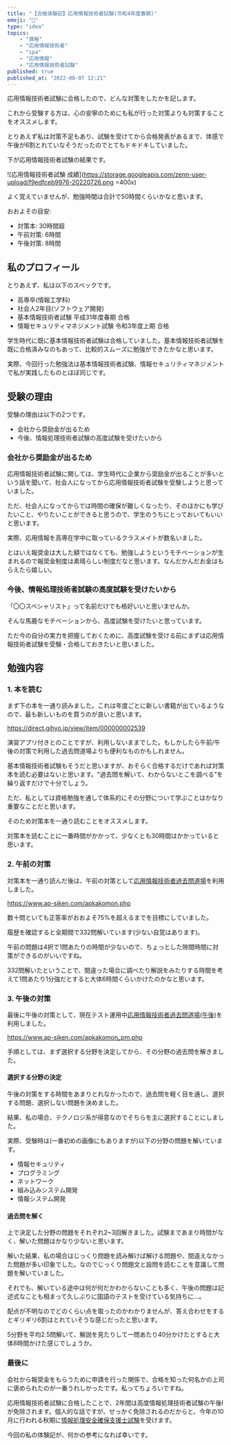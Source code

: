 ```yaml
---
title: "【合格体験記】応用情報技術者試験(令和4年度春期)"
emoji: "📝"
type: "idea"
topics:
    - "資格"
    - "応用情報技術者"
    - "ipa"
    - "応用情報"
    - "応用情報技術者試験"
published: true
published_at: "2022-08-07 12:21"
---
```


応用情報技術者試験に合格したので、どんな対策をしたかを記します。

これから受験する方は、心の安寧のためにも私が行った対策よりも対策することをオススメします。

とりあえず私は対策不足もあり、試験を受けてから合格発表があるまで、体感で午後が6割とれていなそうだったのでとてもドキドキしていました。

下が応用情報技術者試験の結果です。

![応用情報技術者試験 成績](https://storage.googleapis.com/zenn-user-upload/f9edfceb9976-20220726.png =400x)

よく覚えていませんが、勉強時間は合計で50時間くらいかなと思います。

おおよその目安:

- 対策本: 30時間超
- 午前対策: 6時間
- 午後対策: 8時間

## 私のプロフィール

とりあえず、私は以下のスペックです。

- 高専卒(情報工学科)
- 社会人2年目(ソフトウェア開発)
- 基本情報技術者試験 平成31年度春期 合格
- 情報セキュリティマネジメント試験 令和3年度上期 合格

学生時代に既に基本情報技術者試験は合格していました。基本情報技術者試験を既に合格済みなのもあって、比較的スムーズに勉強ができたかなと思います。

実際、今回行った勉強法は基本情報技術者試験、情報セキュリティマネジメントで私が実践したものとほぼ同じです。

## 受験の理由

受験の理由は以下の2つです。

- 会社から奨励金が出るため
- 今後、情報処理技術者試験の高度試験を受けたいから

### 会社から奨励金が出るため

応用情報技術者試験に関しては、学生時代に企業から奨励金が出ることが多いという話を聞いて、社会人になってから応用情報技術者試験を受験しようと思っていました。

ただ、社会人になってからでは時間の確保が難しくなったり、そのほかにも学びたいこと、やりたいことができると思うので、学生のうちにとっておいてもいいと思います。

実際、応用情報を高専在学中に取っているクラスメイトが数名いました。

とはいえ報奨金は大した額ではなくても、勉強しようというモチベーションが生まれるので報奨金制度は素晴らしい制度だなと思います。なんだかんだお金はもらえたら嬉しい。

### 今後、情報処理技術者試験の高度試験を受けたいから

「〇〇スペシャリスト」って名前だけでも格好いいと思いませんか。

そんな馬鹿なモチベーションから、高度試験を受けたいと思っています。

ただ今の自分の実力を把握しておくために、高度試験を受ける前にまずは応用情報技術者試験を受験・合格しておきたいと思いました。

## 勉強内容

### 1. 本を読む

まず下の本を一通り読みました。これは年度ごとに新しい書籍が出ているようなので、最も新しいものを買うのが良いと思います。

https://direct.gihyo.jp/view/item/000000002539

演習アプリ付きとのことですが、利用しないままでした。もしかしたら午前/午後の対策で利用した過去問道場よりも便利なものかもしれません。

基本情報技術者試験もそうだと思いますが、おそらく合格するだけであれば対策本を読む必要はないと思います。"過去問を解いて、わからないとこを調べる"を繰り返すだけで十分でしょう。

ただ、私としては資格勉強を通して体系的にその分野について学ぶことはかなり重要なことだと思います。

そのため対策本を一通り読むことをオススメします。

対策本を読むことに一番時間がかかって、少なくとも30時間はかかっていると思います。

### 2. 午前の対策

対策本を一通り読んだ後は、午前の対策として[応用情報技術者過去問道場](https://www.ap-siken.com/apkakomon.php)を利用しました。

https://www.ap-siken.com/apkakomon.php

数十問といても正答率がおおよそ75%を超えるまでを目標にしていました。

履歴を確認すると全期間で332問解いています(少ない自覚はあります)。

午前の問題は4択で1問あたりの時間が少ないので、ちょっとした隙間時間に対策ができるのがいいですね。

332問解いたということで、間違った場合に調べたり解説をみたりする時間を考えて1問あたり1分強だとすると大体6時間くらいかけたのかなと思います。

### 3. 午後の対策

最後に午後の対策として、現在テスト運用中[応用情報技術者過去問道場(午後)](https://www.ap-siken.com/apkakomon_pm.php)を利用しました。

https://www.ap-siken.com/apkakomon_pm.php

手順としては、まず選択する分野を決定してから、その分野の過去問を解きました。

#### 選択する分野の決定

午後の対策をする時間をあまりとれなかったので、過去問を軽く目を通し、選択する問題、選択しない問題を決めました。

結果、私の場合、テクノロジ系が得意なのでそちらを主に選択することにしました。

実際、受験時は(一番初めの画像にもありますが)以下の分野の問題を解いています。

- 情報セキュリティ
- プログラミング
- ネットワーク
- 組み込みシステム開発
- 情報システム開発

#### 過去問を解く

上で決定した分野の問題をそれぞれ2~3回解きました。試験まであまり時間がなく、解いた問題はかなり少ないと思います。

解いた結果、私の場合はじっくり問題を読み解けば解ける問題や、間違えなかった問題が多い印象でした。なのでじっくり問題文と設問を読むことを意識して問題を解いていました。

それでも、解いている途中は何が何だかわからないことも多く、午後の問題は記述式なことも相まって久しぶりに国語のテストを受けている気持ちに…。

配点が不明なのでどのくらい点を取ったのかわかりませんが、答え合わせをするとギリギリ6割はとれていそうな感じだったと思います。

5分野を平均2.5問解いて、解説を見たりして一問あたり40分かけたとすると大体8時間かけた感じでしょうか。

### 最後に

会社から報奨金をもらうために申請を行った関係で、合格を知った何名かの上司に褒められたのが一番うれしかったです。私ってちょろいですね。

応用情報技術者試験に合格したことで、2年間は高度情報処理技術者試験の午後Iが免除されます。個人的な話ですが、せっかく免除されるのだからと、今年の10月に行われる秋期に[情報処理安全確保支援士試験](https://www.jitec.ipa.go.jp/1_11seido/sc.html)を受けます。

今回の私の体験記が、何かの参考になれば幸いです。
